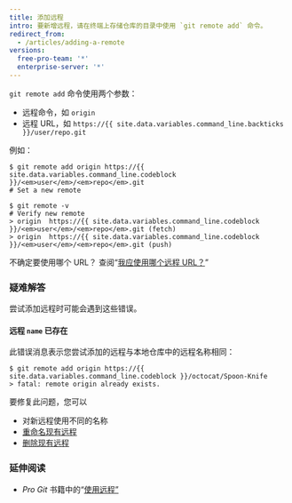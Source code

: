 ```yaml
---
title: 添加远程
intro: 要新增远程，请在终端上存储仓库的目录中使用 `git remote add` 命令。
redirect_from:
  - /articles/adding-a-remote
versions:
  free-pro-team: '*'
  enterprise-server: '*'
---
```


`git remote add` 命令使用两个参数：

* 远程命令，如 `origin`
* 远程 URL，如 `https://{{ site.data.variables.command_line.backticks }}/user/repo.git`

例如：

```shell
$ git remote add origin https://{{ site.data.variables.command_line.codeblock }}/<em>user</em>/<em>repo</em>.git
# Set a new remote

$ git remote -v
# Verify new remote
> origin  https://{{ site.data.variables.command_line.codeblock }}/<em>user</em>/<em>repo</em>.git (fetch)
> origin  https://{{ site.data.variables.command_line.codeblock }}/<em>user</em>/<em>repo</em>.git (push)
```

不确定要使用哪个 URL？  查阅“[我应使用哪个远程 URL？](/articles/which-remote-url-should-i-use)”

### 疑难解答

尝试添加远程时可能会遇到这些错误。

#### 远程 `name` 已存在

此错误消息表示您尝试添加的远程与本地仓库中的远程名称相同：

```shell
$ git remote add origin https://{{ site.data.variables.command_line.codeblock }}/octocat/Spoon-Knife
> fatal: remote origin already exists.
```

要修复此问题，您可以

* 对新远程使用不同的名称
* [重命名现有远程](/articles/renaming-a-remote)
* [删除现有远程](/articles/removing-a-remote)

### 延伸阅读

- _Pro Git_ 书籍中的“[使用远程”](https://git-scm.com/book/en/Git-Basics-Working-with-Remotes)
